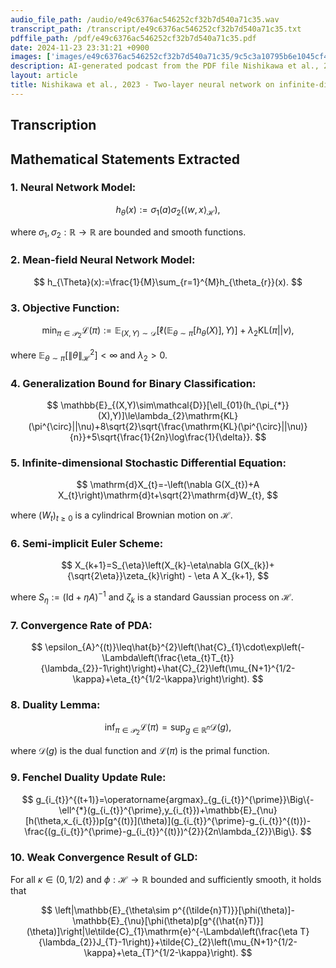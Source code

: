 ```yaml
---
audio_file_path: /audio/e49c6376ac546252cf32b7d540a71c35.wav
transcript_path: /transcript/e49c6376ac546252cf32b7d540a71c35.txt
pdffile_path: /pdf/e49c6376ac546252cf32b7d540a71c35.pdf
date: 2024-11-23 23:31:21 +0900
images: ['images/e49c6376ac546252cf32b7d540a71c35/9c5c3a10795b6e1045cf4ea083bf4d11b91d959db35dd5a57de46bf3a306b744.jpg']
description: AI-generated podcast from the PDF file Nishikawa et al., 2023 - Two-layer neural network on infinite-dimensional data global optimization guarantee in the mean-field regime _JP / e49c6376ac546252cf32b7d540a71c35
layout: article
title: Nishikawa et al., 2023 - Two-layer neural network on infinite-dimensional data global optimization guarantee in the mean-field regime _JP
---
```


## Transcription



## Mathematical Statements Extracted

### 1. Neural Network Model:  
$$
h_{\theta}(x):=\sigma_{1}(a)\sigma_{2}(\langle w,x\rangle_{\mathcal{H}}),
$$  

where $\sigma_{1},\sigma_{2}:\mathbb{R}\to\mathbb{R}$ are bounded and smooth functions.  

### 2. Mean-field Neural Network Model:  
$$
h_{\Theta}(x):=\frac{1}{M}\sum_{r=1}^{M}h_{\theta_{r}}(x).
$$  

### 3. Objective Function:  
$$
\operatorname*{min}_{\pi\in\mathcal{P}_{2}} \mathcal{L}(\pi):=\mathbb{E}_{(X,Y)\sim\mathcal{D}}\left[\ell\left(\mathbb{E}_{\theta\sim\pi}[h_{\theta}(X)],Y\right)\right]+\lambda_{2}\mathrm{KL}(\pi||\nu),
$$  

where $\mathbb{E}_{\theta\sim\pi}[\|\theta\|_{\mathcal{H}}^{2}]<\infty$ and $\lambda_{2}>0$.  

### 4. Generalization Bound for Binary Classification:  
$$
\mathbb{E}_{(X,Y)\sim\mathcal{D}}[\ell_{01}(h_{\pi_{*}}(X),Y)]\le\lambda_{2}\mathrm{KL}(\pi^{\circ}||\nu)+8\sqrt{2}\sqrt{\frac{\mathrm{KL}(\pi^{\circ}||\nu)}{n}}+5\sqrt{\frac{1}{2n}\log\frac{1}{\delta}}.
$$  

### 5. Infinite-dimensional Stochastic Differential Equation:  
$$
\mathrm{d}X_{t}=-\left(\nabla G(X_{t})+A X_{t}\right)\mathrm{d}t+\sqrt{2}\mathrm{d}W_{t},
$$  

where $(W_{t})_{t\geq0}$ is a cylindrical Brownian motion on $\mathcal{H}$.  

### 6. Semi-implicit Euler Scheme:  
$$
X_{k+1}=S_{\eta}\left(X_{k}-\eta\nabla G(X_{k})+{\sqrt{2\eta}}\zeta_{k}\right) - \eta A X_{k+1},
$$  

where $S_{\eta}:=(\mathrm{Id}+\eta A)^{-1}$ and $\zeta_{k}$ is a standard Gaussian process on $\mathcal{H}$.  

### 7. Convergence Rate of PDA:  
$$
\epsilon_{A}^{(t)}\leq\hat{b}^{2}\left(\hat{C}_{1}\cdot\exp\left(-\Lambda\left(\frac{\eta_{t}T_{t}}{\lambda_{2}}-1\right)\right)+\hat{C}_{2}\left(\mu_{N+1}^{1/2-\kappa}+\eta_{t}^{1/2-\kappa}\right)\right).
$$  

### 8. Duality Lemma:  
$$
\operatorname*{inf}_{\pi\in\mathcal{P}_{2}}\mathcal{L}(\pi)=\operatorname*{sup}_{g\in\mathbb{R}^{n}}\mathcal{D}(g),
$$  

where $\mathcal{D}(g)$ is the dual function and $\mathcal{L}(\pi)$ is the primal function.  

### 9. Fenchel Duality Update Rule:  
$$
g_{i_{t}}^{(t+1)}=\operatorname{argmax}_{g_{i_{t}}^{\prime}}\Big\{-\ell^{*}(g_{i_{t}}^{\prime},y_{i_{t}})+\mathbb{E}_{\nu}[h(\theta,x_{i_{t}})p[g^{(t)}](\theta)](g_{i_{t}}^{\prime}-g_{i_{t}}^{(t)})-\frac{(g_{i_{t}}^{\prime}-g_{i_{t}}^{(t)})^{2}}{2n\lambda_{2}}\Big\}.
$$  

### 10. Weak Convergence Result of GLD:  
For all $\kappa\in(0,1/2)$ and $\phi:\mathcal{H}\to\mathbb{R}$ bounded and sufficiently smooth, it holds that

$$
\left|\mathbb{E}_{\theta\sim p^{(\tilde{n}T)}}[\phi(\theta)]-\mathbb{E}_{\nu}[\phi(\theta)p[g^{(\hat{n}T)}](\theta)]\right|\le\tilde{C}_{1}\mathrm{e}^{-\Lambda\left(\frac{\eta T}{\lambda_{2}}J_{T}-1\right)}+\tilde{C}_{2}\left(\mu_{N+1}^{1/2-\kappa}+\eta_{T}^{1/2-\kappa}\right).
$$

